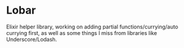 # Lobar

Elixir helper library, working on adding partial functions/currying/auto currying first, as well as some things I miss from libraries like Underscore/Lodash.

